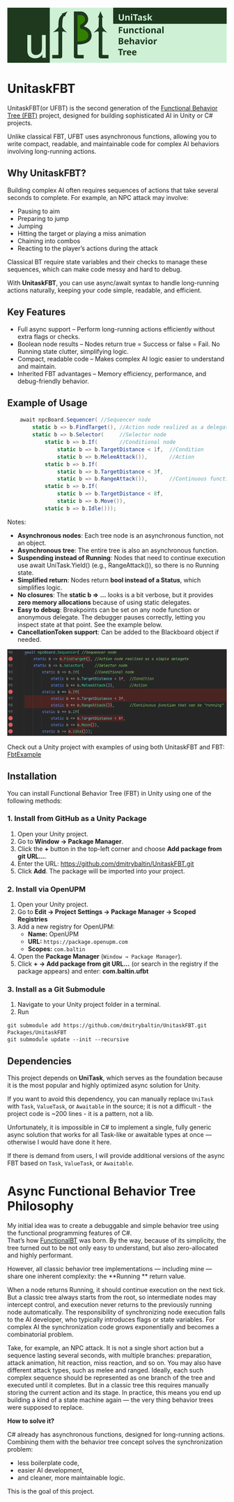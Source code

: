 ![FBT_Logo](.docs/ufbt_icon.png)

# UnitaskFBT

UnitaskFBT(or UFBT) is the second generation of the [Functional Behavior Tree (FBT)](https://github.com/dmitrybaltin/FunctionalBT) project, designed for building sophisticated AI in Unity or C# projects.

Unlike classical FBT, UFBT uses asynchronous functions, allowing you to write compact, readable, and maintainable code for complex AI behaviors involving long-running actions.

## Why UnitaskFBT?

Building complex AI often requires sequences of actions that take several seconds to complete. For example, an NPC attack may involve:
- Pausing to aim
- Preparing to jump
- Jumping
- Hitting the target or playing a miss animation
- Chaining into combos
- Reacting to the player’s actions during the attack

Classical BT require state variables and their checks to manage these sequences, which can make code messy and hard to debug.  

With **UnitaskFBT**, you can use async/await syntax to handle long-running actions naturally, keeping your code simple, readable, and efficient.

## Key Features

- Full async support – Perform long-running actions efficiently without extra flags or checks.
- Boolean node results – Nodes return true = Success or false = Fail. No Running state clutter, simplifying logic.
- Compact, readable code – Makes complex AI logic easier to understand and maintain.
- Inherited FBT advantages – Memory efficiency, performance, and debug-friendly behavior.

## Example of Usage

```csharp
    await npcBoard.Sequencer( //Sequencer node
        static b => b.FindTarget(), //Action node realized as a delegate Func<NpcBoard, UniTask<bool>> 
        static b => b.Selector(     //Selector node
            static b => b.If(       //Conditional node 
                static b => b.TargetDistance < 1f,  //Condition
                static b => b.MeleeAttack()),       //Action
            static b => b.If(
                static b => b.TargetDistance < 3f,
                static b => b.RangeAttack()),       //Continuous function that can be "running"
            static b => b.If(
                static b => b.TargetDistance < 8f,
                static b => b.Move()),
            static b => b.Idle()));
```

Notes:  
- **Asynchronous nodes**: Each tree node is an asynchronous function, not an object.
- **Asynchronous tree**: The entire tree is also an asynchronous function.
- **Suspending instead of Running**: Nodes that need to continue execution use await UniTask.Yield() (e.g., RangeAttack()), so there is no Running state.
- **Simplified return**: Nodes return **bool instead of a Status**, which simplifies logic.
- **No closures**: The **static b => …** looks is a bit verbose, but it provides **zero memory allocations** because of using static delegates.
- **Easy to debug**: Breakpoints can be set on any node function or anonymous delegate. The debugger pauses correctly, letting you inspect state at that point. See the example below.
- **CancellationToken support**: Can be added to the Blackboard object if needed.

![FBT_Logo](.docs/ufbt_example.png)

Check out a Unity project with examples of using both UnitaskFBT and FBT: [FbtExample](https://github.com/dmitrybaltin/FbtExample)  

## Installation

You can install Functional Behavior Tree (FBT) in Unity using one of the following methods:

### 1. Install from GitHub as a Unity Package
1. Open your Unity project.
1. Go to **Window → Package Manager**.
1. Click the **+** button in the top-left corner and choose **Add package from git URL...**.
1. Enter the URL: https://github.com/dmitrybaltin/UnitaskFBT.git
1. Click **Add**. The package will be imported into your project.

### 2. Install via OpenUPM

1. Open your Unity project.
2. Go to **Edit → Project Settings → Package Manager → Scoped Registries**
3. Add a new registry for OpenUPM:
   - **Name:** OpenUPM
   - **URL:** `https://package.openupm.com`
   - **Scopes:** `com.baltin`
4. Open the **Package Manager** (`Window → Package Manager`).
5. Click **+ → Add package from git URL...** (or search in the registry if the package appears) and enter: **com.baltin.ufbt**

### 3. Install as a Git Submodule

1. Navigate to your Unity project folder in a terminal.
1. Run
```
git submodule add https://github.com/dmitrybaltin/UnitaskFBT.git Packages/UnitaskFBT
git submodule update --init --recursive
```

## Dependencies

This project depends on **UniTask**, which serves as the foundation because it is the most popular and highly optimized async solution for Unity.

If you want to avoid this dependency, you can manually replace `UniTask` with `Task`, `ValueTask`, or `Awaitable` in the source; it is not a difficult - the project code is ~200 lines - it is a pattern, not a lib.

Unfortunately, it is impossible in C# to implement a single, fully generic async solution that works for all Task-like or awaitable types at once — otherwise I would have done it here.

If there is demand from users, I will provide additional versions of the async FBT based on `Task`, `ValueTask`, or `Awaitable`.

# Async Functional Behavior Tree Philosophy

My initial idea was to create a debuggable and simple behavior tree using the functional programming features of C#.  
That’s how [FunctionalBT](https://github.com/dmitrybaltin/FunctionalBT) was born. By the way, because of its simplicity, the tree turned out to be not only easy to understand, but also zero-allocated and highly performant.  

However, all classic behavior tree implementations — including mine — share one inherent complexity: the **Running ** return value.

When a node returns Running, it should continue execution on the next tick. But a classic tree always starts from the root, so intermediate nodes may intercept control, and execution never returns to the previously running node automatically. The responsibility of synchronizing node execution falls to the AI developer, who typically introduces flags or state variables. For complex AI the synchronization code grows exponentially and becomes a combinatorial problem.

Take, for example, an NPC attack. It is not a single short action but a sequence lasting several seconds, with multiple branches: preparation, attack animation, hit reaction, miss reaction, and so on.
You may also have different attack types, such as melee and ranged. Ideally, each such complex sequence should be represented as one branch of the tree and executed until it completes.
But in a classic tree this requires manually storing the current action and its stage. In practice, this means you end up building a kind of a state machine again — the very thing behavior trees were supposed to replace.

**How to solve it?**

C# already has asynchronous functions, designed for long-running actions. Combining them with the behavior tree concept solves the synchronization problem:
- less boilerplate code,
- easier AI development,
- and cleaner, more maintainable logic.

This is the goal of this project. 
